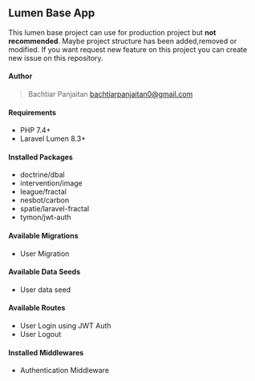 ## Lumen Base App 
 This lumen base project can use for production project but **not recommended**. Maybe project structure has been added,removed or modified. If you want request new feature on this project you can create new issue on this repository.

#### Author
> Bachtiar Panjaitan <bachtiarpanjaitan0@gmail.com>

#### Requirements
- PHP 7.4+
- Laravel Lumen 8.3+

#### Installed Packages
- doctrine/dbal
- intervention/image
- league/fractal
- nesbot/carbon
- spatie/laravel-fractal
- tymon/jwt-auth

#### Available Migrations
- User Migration

#### Available Data Seeds
- User data seed

#### Available Routes
- User Login using JWT Auth
- User Logout

#### Installed Middlewares
- Authentication Middleware

